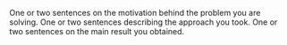 One or two sentences on the motivation behind the problem you are solving. One or two sentences describing the approach you took. One or two sentences on the main result you obtained.